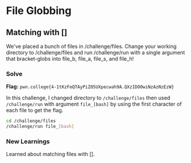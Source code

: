 # File Globbing

## Matching with []
We've placed a bunch of files in /challenge/files. Change your working directory to /challenge/files and run /challenge/run with a single argument that bracket-globs into file_b, file_a, file_s, and file_h!

### Solve
**Flag:** `pwn.college{4-1tKzFeQTAyPiZ05UXpecwah9A.QXzIDO0wiNzAzNzEzW}`

In this challenge, I changed directory to ```/challenge/files``` then used ```/challenge/run``` with argument ```file_[bash]``` by using the first character of each file to get the flag.

```bash
cd /challenge/files
/challenge/run file_[bash]
```

### New Learnings
Learned about matching files with [].
